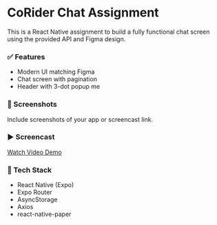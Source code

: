 # CoRider Chat Assignment

This is a React Native assignment to build a fully functional chat screen using the provided API and Figma design.

### ✅ Features
- Modern UI matching Figma
- Chat screen with pagination
- Header with 3-dot popup me

### 📱 Screenshots
Include screenshots of your app or screencast link.

### ▶️ Screencast
[Watch Video Demo](https://drive.google.com/file/d/1P97WyWPmAfM_la-RLld5SlfACZ4852hI/view?usp=sharing)

### 🔧 Tech Stack
- React Native (Expo)
- Expo Router
- AsyncStorage
- Axios
- react-native-paper
